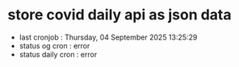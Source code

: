 # store covid daily api as json data

- last cronjob : Thursday, 04 September 2025 13:25:29
- status og cron : error
- status daily cron : error
      
      